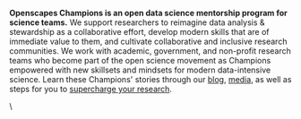 **Openscapes Champions is an open data science mentorship program for science teams.** We support researchers to reimagine data analysis & stewardship as a collaborative effort, develop modern skills that are of immediate value to them, and cultivate collaborative and inclusive research communities. We work with academic, government, and non-profit research teams who become part of the open science movement as Champions empowered with new skillsets and mindsets for modern data-intensive science. Learn these Champions' stories through our [blog](https://www.openscapes.org/blog/tags/case-study/), [media](https://www.openscapes.org/media), as well as steps for you to [supercharge your research](https://www.nature.com/articles/d41586-019-03335-4).

\
